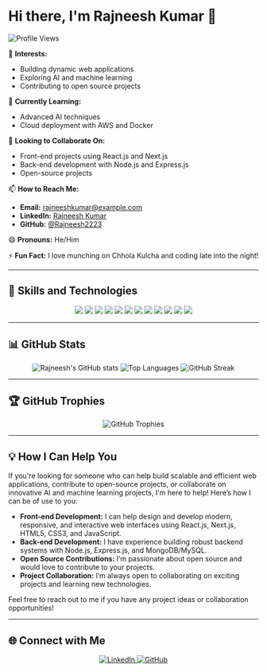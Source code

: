 # Hi there, I'm Rajneesh Kumar 👋

![Profile Views](https://komarev.com/ghpvc/?username=Rajneesh2223&style=flat-square)

👀 **Interests:**  
- Building dynamic web applications
- Exploring AI and machine learning
- Contributing to open source projects

🌱 **Currently Learning:**  
- Advanced AI techniques
- Cloud deployment with AWS and Docker

💞️ **Looking to Collaborate On:**  
- Front-end projects using React.js and Next.js
- Back-end development with Node.js and Express.js
- Open-source projects

📫 **How to Reach Me:**  
- **Email:** rajneeshkumar@example.com
- **LinkedIn:** [Rajneesh Kumar](https://www.linkedin.com/in/rajneesh-kumar-740674211/![image](https://github.com/user-attachments/assets/434ecaa4-cf14-46c7-826f-523ef9606fcf)
)
- **GitHub:** [@Rajneesh2223](https://github.com/Rajneesh2223)

😄 **Pronouns:** He/Him

⚡ **Fun Fact:** I love munching on Chhola Kulcha and coding late into the night!

---

## 🚀 Skills and Technologies

<p align="center">
  <img src="https://img.shields.io/badge/HTML5-E34F26?style=for-the-badge&logo=html5&logoColor=white" />
  <img src="https://img.shields.io/badge/CSS3-1572B6?style=for-the-badge&logo=css3&logoColor=white" />
  <img src="https://img.shields.io/badge/JavaScript-F7DF1E?style=for-the-badge&logo=javascript&logoColor=black" />
  <img src="https://img.shields.io/badge/React-20232a?style=for-the-badge&logo=react&logoColor=61DAFB" />
  <img src="https://img.shields.io/badge/Next.js-000000?style=for-the-badge&logo=nextdotjs&logoColor=white" />
  <img src="https://img.shields.io/badge/Node.js-339933?style=for-the-badge&logo=nodedotjs&logoColor=white" />
  <img src="https://img.shields.io/badge/Express.js-404D59?style=for-the-badge&logo=express&logoColor=61DAFB" />
  <img src="https://img.shields.io/badge/MongoDB-47A248?style=for-the-badge&logo=mongodb&logoColor=white" />
  <img src="https://img.shields.io/badge/MySQL-4479A1?style=for-the-badge&logo=mysql&logoColor=white" />
  <img src="https://img.shields.io/badge/Git-F05032?style=for-the-badge&logo=git&logoColor=white" />
  <img src="https://img.shields.io/badge/GitHub-181717?style=for-the-badge&logo=github&logoColor=white" />
  <img src="https://img.shields.io/badge/Framer%20Motion-0055FF?style=for-the-badge&logo=framer&logoColor=white" />

</p>

---

## 📊 GitHub Stats

<p align="center">
  <img src="https://github-readme-stats.vercel.app/api?username=Rajneesh2223&show_icons=true&theme=radical" alt="Rajneesh's GitHub stats" />
  <img src="https://github-readme-stats.vercel.app/api/top-langs/?username=Rajneesh2223&layout=compact&theme=radical" alt="Top Languages" />
  <img src="https://github-readme-streak-stats.herokuapp.com/?user=Rajneesh2223&theme=radical" alt="GitHub Streak" />
</p>

---

## 🏆 GitHub Trophies

<p align="center">
  <img src="https://github-profile-trophy.vercel.app/?username=Rajneesh2223&theme=radical&no-frame=true&margin-w=15&margin-h=15" alt="GitHub Trophies" />
</p>

---

## 💡 How I Can Help You

If you're looking for someone who can help build scalable and efficient web applications, contribute to open-source projects, or collaborate on innovative AI and machine learning projects, I'm here to help! Here’s how I can be of use to you:

- **Front-end Development:** I can help design and develop modern, responsive, and interactive web interfaces using React.js, Next.js, HTML5, CSS3, and JavaScript.
- **Back-end Development:** I have experience building robust backend systems with Node.js, Express.js, and MongoDB/MySQL.
- **Open Source Contributions:** I’m passionate about open source and would love to contribute to your projects.
- **Project Collaboration:** I’m always open to collaborating on exciting projects and learning new technologies.

Feel free to reach out to me if you have any project ideas or collaboration opportunities!

---

## 🌐 Connect with Me

<p align="center">
  <a href="https://www.linkedin.com/in/rajneeshkumar/" target="_blank">
    <img src="https://img.shields.io/badge/LinkedIn-%230077B5.svg?style=for-the-badge&logo=linkedin&logoColor=white" alt="LinkedIn" />
  </a>
  <a href="https://github.com/Rajneesh2223" target="_blank">
    <img src="https://img.shields.io/badge/GitHub-%23121011.svg?style=for-the-badge&logo=github&logoColor=white" alt="GitHub" />
  </a>
</p>
